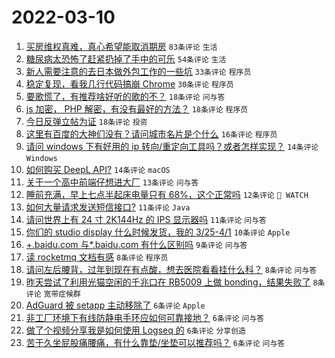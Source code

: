 # 2022-03-10

1. [买房维权真难，真心希望能取消期房](https://www.v2ex.com/t/839312) `83条评论` `生活`
1. [糖尿病太恐怖了赶紧扔掉了手中的可乐](https://www.v2ex.com/t/839307) `54条评论` `生活`
1. [新人需要注意的去日本做外包工作的一些坑](https://www.v2ex.com/t/839303) `33条评论` `程序员`
1. [稳定复现，看我几行代码搞崩 Chrome](https://www.v2ex.com/t/839328) `30条评论` `程序员`
1. [要歌慌了，有推荐啥好听的歌的不？](https://www.v2ex.com/t/839319) `18条评论` `问与答`
1. [js 加密， PHP 解密，有没有最好的方法？](https://www.v2ex.com/t/839306) `18条评论` `程序员`
1. [今日反弹立帖为证](https://www.v2ex.com/t/839295) `18条评论` `投资`
1. [这里有百度的大神们没有？请问城市名片是个什么](https://www.v2ex.com/t/839304) `16条评论` `程序员`
1. [请问 windows 下有好用的 ip 转向/重定向工具吗？或者怎样实现？](https://www.v2ex.com/t/839318) `14条评论` `Windows`
1. [如何购买 DeepL API?](https://www.v2ex.com/t/839286) `14条评论` `macOS`
1. [关于一个高中前端仔想进大厂](https://www.v2ex.com/t/839298) `13条评论` `问与答`
1. [睡前充满，早上七点半起床电量只有 68%，这个正常吗](https://www.v2ex.com/t/839323) `12条评论` ` WATCH`
1. [如何大量请求发送短信接口?](https://www.v2ex.com/t/839332) `11条评论` `Java`
1. [请问世界上有 24 寸 2K144Hz 的 IPS 显示器吗](https://www.v2ex.com/t/839296) `11条评论` `问与答`
1. [你们的 studio display 什么时候发货，我的 3/25-4/1](https://www.v2ex.com/t/839305) `10条评论` `Apple`
1. [+.baidu.com 与*.baidu.com 有什么区别吗](https://www.v2ex.com/t/839302) `9条评论` `问与答`
1. [读 rocketmq 文档有感](https://www.v2ex.com/t/839337) `8条评论` `程序员`
1. [请问左后腰背，过年到现在有点酸，想去医院看看挂什么科？](https://www.v2ex.com/t/839330) `8条评论` `问与答`
1. [昨天尝试了利用光猫空闲的千兆口在 RB5009 上做 bonding，结果失败了](https://www.v2ex.com/t/839320) `8条评论` `宽带症候群`
1. [AdGuard 被 setapp 主动移除了](https://www.v2ex.com/t/839341) `6条评论` `Apple`
1. [非工厂环境下有线防静电手环应如何可靠接地？](https://www.v2ex.com/t/839321) `6条评论` `问与答`
1. [做了个视频分享我是如何使用 Logseq 的](https://www.v2ex.com/t/839315) `6条评论` `分享创造`
1. [苦于久坐屁股痛腰痛，有什么靠垫/坐垫可以推荐吗？](https://www.v2ex.com/t/839297) `6条评论` `问与答`
